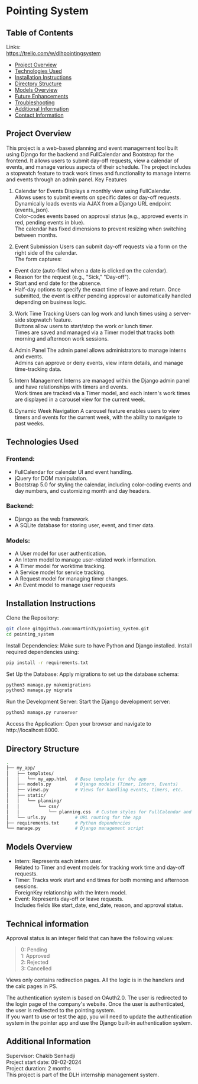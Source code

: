 # Pointing System

## Table of Contents

Links:<br>
https://trello.com/w/dlhpointingsystem<br>

- [Project Overview](#project-overview)
- [Technologies Used](#technologies-used)
- [Installation Instructions](#installation-instructions)
- [Directory Structure](#directory-structure)
- [Models Overview](#models-overview)
- [Future Enhancements](#future-enhancements)
- [Troubleshooting](#troubleshooting)
- [Additional Information](#additional-information)
- [Contact Information](#contact-information)

## Project Overview

This project is a web-based planning and event management tool built using Django for the backend and FullCalendar and Bootstrap for the frontend. It allows users to submit day-off requests, view a calendar of events, and manage various aspects of their schedule. The project includes a stopwatch feature to track work times and functionality to manage interns and events through an admin panel.
Key Features

1. Calendar for Events
Displays a monthly view using FullCalendar.<br>
Allows users to submit events on specific dates or day-off requests.<br>
Dynamically loads events via AJAX from a Django URL endpoint (events_json).<br>
Color-codes events based on approval status (e.g., approved events in red, pending events in blue).<br>
The calendar has fixed dimensions to prevent resizing when switching between months.<br>

2. Event Submission
Users can submit day-off requests via a form on the right side of the calendar.<br>
The form captures:
- Event date (auto-filled when a date is clicked on the calendar).
- Reason for the request (e.g., "Sick," "Day-off").
- Start and end date for the absence.
- Half-day options to specify the exact time of leave and return.
Once submitted, the event is either pending approval or automatically handled depending on business logic.<br>

3. Work Time Tracking
Users can log work and lunch times using a server-side stopwatch feature.<br>
Buttons allow users to start/stop the work or lunch timer.<br>
Times are saved and managed via a Timer model that tracks both morning and afternoon work sessions.<br>

4. Admin Panel
The admin panel allows administrators to manage interns and events.<br>
Admins can approve or deny events, view intern details, and manage time-tracking data.<br>

5. Intern Management
Interns are managed within the Django admin panel and have relationships with timers and events.<br>
Work times are tracked via a Timer model, and each intern's work times are displayed in a carousel view for the current week.<br>

6. Dynamic Week Navigation
A carousel feature enables users to view timers and events for the current week, with the ability to navigate to past weeks.<br>

## Technologies Used

### Frontend:
- FullCalendar for calendar UI and event handling.
- jQuery for DOM manipulation.
- Bootstrap 5.0 for styling the calendar, including color-coding events and day numbers, and customizing month and day headers.
### Backend:
- Django as the web framework.
- A SQLite database for storing user, event, and timer data.
### Models:
- A User model for user authentication.
- An Intern model to manage user-related work information.
- A Timer model for worktime tracking.
- A Service model for service tracking.
- A Request model for managing timer changes.
- An Event model to manage user requests

## Installation Instructions
Clone the Repository:
``` bash
git clone git@github.com:mmartin35/pointing_system.git
cd pointing_system
```
Install Dependencies: Make sure to have Python and Django installed. Install required dependencies using:
``` bash
pip install -r requirements.txt
```
Set Up the Database: Apply migrations to set up the database schema:
``` bash
python3 manage.py makemigrations
python3 manage.py migrate
```
Run the Development Server: Start the Django development server:
``` bash
python3 manage.py runserver
```
Access the Application: Open your browser and navigate to http://localhost:8000.

## Directory Structure

``` bash
.
├── my_app/
│   ├── templates/
│   │   └── my_app.html   # Base template for the app
│   ├── models.py         # Django models (Timer, Intern, Events)
│   ├── views.py          # Views for handling events, timers, etc.
│   ├── static/
│   │   └── planning/
│   │       └── css/
│   │           └── planning.css  # Custom styles for FullCalendar and the UI
│   └── urls.py           # URL routing for the app
├── requirements.txt      # Python dependencies
└── manage.py             # Django management script
```

## Models Overview

- Intern:
  Represents each intern user.<br>
  Related to Timer and event models for tracking work time and day-off requests.<br>
- Timer:
  Tracks work start and end times for both morning and afternoon sessions.<br>
  ForeignKey relationship with the Intern model.<br>
- Event:
  Represents day-off or leave requests.<br>
  Includes fields like start_date, end_date, reason, and approval status.<br>

## Technical information

Approval status is an integer field that can have the following values:
> 0: Pending<br>
> 1: Approved<br>
> 2: Rejected<br>
> 3: Cancelled<br>

Views only contains redirection pages. All the logic is in the handlers and the calc pages in PS.<br>

The authentication system is based on OAuth2.0. The user is redirected to the login page of the company's website. Once the user is authenticated, the user is redirected to the pointing system.<br>
If you want to use or test the app, you will need to update the authentication system in the pointer app and use the Django built-in authentication system.<br>

## Additional Information

Supervisor: Chakib Senhadji<br>
Project start date: 09-02-2024<br>
Project duration: 2 months<br>
This project is part of the DLH internship management system.<br>
